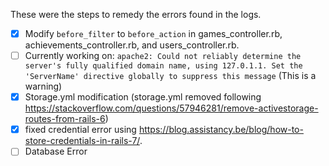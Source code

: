 These were the steps to remedy the errors found in the logs.

- [x] Modify `before_filter` to `before_action` in games_controller.rb, achievements_controller.rb, and users_controller.rb.
- [ ] Currently working on: `apache2: Could not reliably determine the server's fully qualified domain name, using 127.0.1.1. Set the 'ServerName' directive globally to suppress this message` (This is a warning)
- [x] Storage.yml modification (storage.yml removed following https://stackoverflow.com/questions/57946281/remove-activestorage-routes-from-rails-6)
- [x] fixed credential error using https://blog.assistancy.be/blog/how-to-store-credentials-in-rails-7/.
- [ ] Database Error
